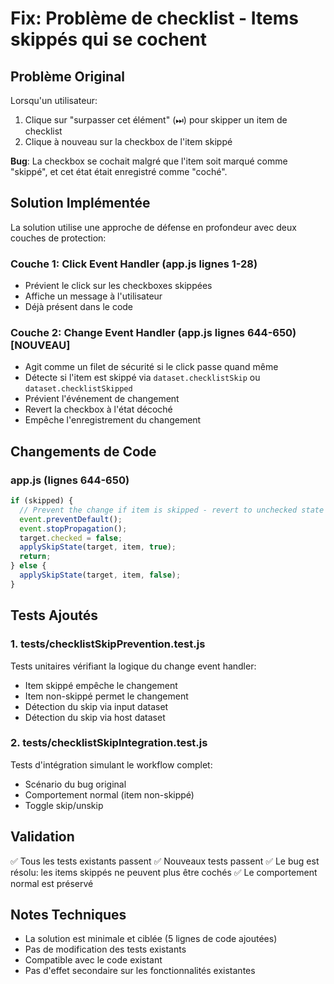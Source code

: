 # Fix: Problème de checklist - Items skippés qui se cochent

## Problème Original

Lorsqu'un utilisateur:
1. Clique sur "surpasser cet élément" (⏭) pour skipper un item de checklist
2. Clique à nouveau sur la checkbox de l'item skippé

**Bug**: La checkbox se cochait malgré que l'item soit marqué comme "skippé", et cet état était enregistré comme "coché".

## Solution Implémentée

La solution utilise une approche de défense en profondeur avec deux couches de protection:

### Couche 1: Click Event Handler (app.js lignes 1-28)
- Prévient le click sur les checkboxes skippées
- Affiche un message à l'utilisateur
- Déjà présent dans le code

### Couche 2: Change Event Handler (app.js lignes 644-650) **[NOUVEAU]**
- Agit comme un filet de sécurité si le click passe quand même
- Détecte si l'item est skippé via `dataset.checklistSkip` ou `dataset.checklistSkipped`
- Prévient l'événement de changement
- Revert la checkbox à l'état décoché
- Empêche l'enregistrement du changement

## Changements de Code

### app.js (lignes 644-650)

```javascript
if (skipped) {
  // Prevent the change if item is skipped - revert to unchecked state
  event.preventDefault();
  event.stopPropagation();
  target.checked = false;
  applySkipState(target, item, true);
  return;
} else {
  applySkipState(target, item, false);
}
```

## Tests Ajoutés

### 1. tests/checklistSkipPrevention.test.js
Tests unitaires vérifiant la logique du change event handler:
- Item skippé empêche le changement
- Item non-skippé permet le changement
- Détection du skip via input dataset
- Détection du skip via host dataset

### 2. tests/checklistSkipIntegration.test.js
Tests d'intégration simulant le workflow complet:
- Scénario du bug original
- Comportement normal (item non-skippé)
- Toggle skip/unskip

## Validation

✅ Tous les tests existants passent
✅ Nouveaux tests passent
✅ Le bug est résolu: les items skippés ne peuvent plus être cochés
✅ Le comportement normal est préservé

## Notes Techniques

- La solution est minimale et ciblée (5 lignes de code ajoutées)
- Pas de modification des tests existants
- Compatible avec le code existant
- Pas d'effet secondaire sur les fonctionnalités existantes
